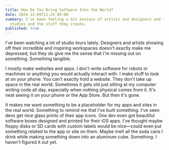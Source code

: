 ```yaml
---
title: How Do You Bring Software Into the World?
date: 2024-12-09T21:25-05:00
summary: I've been feeling a bit envious of artists and designers and their cool
  studios and the stuff they create.
published: true
---
```

I've been watching a lot of studio tours lately. Designers and artists showing off their incredible and inspiring workspaces doesn't exactly make me depressed, but they do give me the sense that I'm missing out on something. Something tangible.

I mostly make websites and apps. I don't write software for robots or machines or anything you would actually interact with. I make stuff to look at on your phone. You can't exactly hold a website. They don't take up space in the real world. Sometimes it gets old just sitting at my computer writing code all day, especially when nothing physical comes from it. It's neat seeing it on your phone or the App Store. But then it's gone.

It makes me want something to be a placeholder for my apps and sites in the real world. Something to remind me that I've built something. I've seen devs get nice glass prints of their app icons. One dev even got beautiful software boxes designed and printed for their iOS apps. I've thought maybe floppy disks or SD cards with custom labels would be nice—could even put something related to the app or site on them. Maybe melt all the soda cans I drink while making something down into an aluminum cube. Something. I haven't figured it out yet.